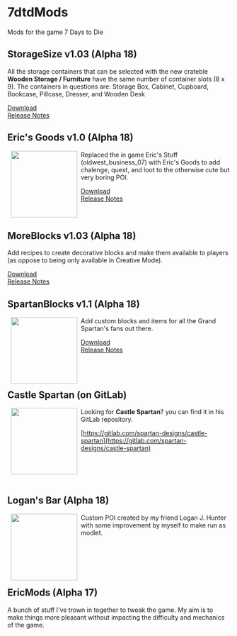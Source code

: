 7dtdMods
========
Mods for the game 7 Days to Die

StorageSize v1.03 (Alpha 18)
----------------------------

All the storage containers that can be selected with the new crateble **Wooden Storage / Furniture** have the same number of container slots (8 x 9). The containers in questions are: Storage Box, Cabinet, Cupboard, Bookcase, Pillcase, Dresser, and Wooden Desk

[Download](https://github.com/Laotseu/7dtdMods/releases/download/StorageSize_v1.03/StorageSize_v1.03.zip)<br />
[Release Notes](https://github.com/Laotseu/7dtdMods/releases/tag/StorageSize_v1.03)

Eric's Goods v1.0 (Alpha 18)
----------------------------

<img align="left" width="150" height="150" hspace="8" src="https://raw.githubusercontent.com/Laotseu/7dtdMods/master/EricsGoods/Prefabs/EricsGoods.jpg" />Replaced the in game Eric's Stuff (oldwest_business_07) with Eric's Goods to add chalenge, quest, and loot to the otherwise cute but very boring POI.

[Download](https://github.com/Laotseu/7dtdMods/releases/download/EricsGoods_v1.0/EricsGoods_v1.0.zip)<br />
[Release Notes](https://github.com/Laotseu/7dtdMods/releases/tag/EricsGoods_v1.0)<br /><br /><br />

MoreBlocks v1.03 (Alpha 18)
---------------------------

Add recipes to create decorative blocks and make them available to players (as oppose to being only available in Creative Mode).

[Download](https://github.com/Laotseu/7dtdMods/releases/download/MoreBlocks_v1.03/MoreBlocks_v1.03.zip)<br />
[Release Notes](https://github.com/Laotseu/7dtdMods/releases/tag/MoreBlocks_v1.03)

SpartanBlocks v1.1 (Alpha 18)
-----------------------------

<img align="left" width="150" height="150" hspace="8" src="https://raw.githubusercontent.com/Laotseu/7dtdMods/master/SpartanBlocks/SpartanBlocks.jpg" />
Add custom blocks and items for all the Grand Spartan's fans out there.<br />

[Download](https://github.com/Laotseu/7dtdMods/releases/download/SpartanBlocks_v1.1/SpartanBlocks_v1.1.zip)<br />
[Release Notes](https://github.com/Laotseu/7dtdMods/releases/tag/SpartanBlocks_v1.1)<br /><br /><br /><br />

Castle Spartan (on GitLab)
--------------------------

<img align="left" width="150" height="150" hspace="8" src="https://gitlab.com/spartan-designs/castle-spartan/-/raw/master/Mods/CastleSpartan/Prefabs/CastleSpartan_v3.jpg" />Looking for **Castle Spartan**? you can find it in his GitLab repository.

[https://gitlab.com/spartan-designs/castle-spartan](https://gitlab.com/spartan-designs/castle-spartan)<br /><br /><br /><br /><br />

Logan's Bar (Alpha 18)
----------------------

<img align="left" width="150" height="150" hspace="8" src="https://raw.githubusercontent.com/Laotseu/7dtdMods/master/LogansBar/Prefabs/logans_bar.jpg" />Custom POI created by my friend Logan J. Hunter with some improvement by myself to make run as modlet.<br/><br /><br /><br /><br /><br />

EricMods (Alpha 17)
-------------------

A bunch of stuff I've trown in together to tweak the game. My aim is to make things more pleasant without impacting the difficulty and mechanics of the game.

